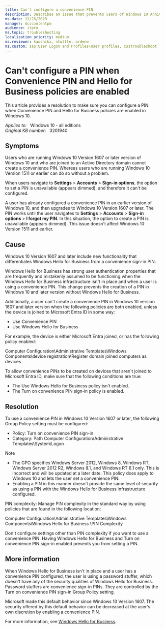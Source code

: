 ```yaml
---
title: Can't configure a convenience PIN
description: Describes an issue that prevents users of Windows 10 Anniversary Update from setting a convenience PIN. This change involves Windows Hello for Business and the increased security this feature offers. A resolution is provided.
ms.date: 12/26/2023
manager: dcscontentpm
audience: itpro
ms.topic: troubleshooting
localization_priority: medium
ms.reviewer: kaushika, ntuttle, ardenw
ms.custom: sap:User Logon and Profiles\User profiles, csstroubleshoot
---
```

# Can't configure a PIN when Convenience PIN and Hello for Business policies are enabled

This article provides a resolution to make sure you can configure a PIN when Convenience PIN and Hello for Business policies are enabled in Windows 10.

_Applies to:_ &nbsp; Windows 10 - all editions  
_Original KB number:_ &nbsp; 3201940

## Symptoms

Users who are running Windows 10 Version 1607 or later version of Windows 10 and who are joined to an Active Directory domain cannot create a convenience PIN. Whereas users who are running Windows 10 Version 1511 or earlier can do so without a problem.

When users navigate to **Settings** > **Accounts** > **Sign-in options**, the option to set a PIN is unavailable (appears dimmed), and therefore it can't be configured.

A user has already configured a convenience PIN in an earlier version of Windows 10, and then upgrades to Windows 10 Version 1607 or later. The PIN works until the user navigates to **Settings** > **Accounts** > **Sign-in options** > **I forgot my PIN**. In this situation, the option to create a PIN is unavailable (appears dimmed). This issue doesn't affect Windows 10 Version 1511 and earlier.

## Cause

Windows 10 Version 1607 and later include new functionality that differentiates Windows Hello for Business from a convenience sign-in PIN.

Windows Hello for Business has strong user authentication properties that are frequently and mistakenly assumed to be functioning when the Windows Hello for Business infrastructure isn't in place and when a user is using a convenience PIN. This change prevents the creation of a PIN in Windows 10 and later version without Windows Hello for Business.

Additionally, a user can't create a convenience PIN in Windows 10 version 1607 and later version when the following policies are both enabled, unless the device is joined to Microsoft Entra ID in some way:

- Use Convenience PIN
- Use Windows Hello for Business  

For example, the device is either Microsoft Entra joined, or has the following policy enabled:

Computer Configuration\Administrative Templates\Windows Components\device registration\Register domain joined computers as devices

To allow convenience PINs to be created on devices that aren't joined to Microsoft Entra ID, make sure that the following conditions are true:

- The Use Windows Hello for Business policy isn't enabled.
- The Turn on convenience PIN sign-in policy is enabled.

## Resolution

To use a convenience PIN in Windows 10 Version 1607 or later, the following Group Policy setting must be configured:

- Policy: Turn on convenience PIN sign-in
- Category: Path Computer Configuration\Administrative Templates\System\Logon

> [!NOTE]
>
> - The GPO specifies Windows Server 2012, Windows 8, Windows RT, Windows Server 2012 R2, Windows 8.1, and Windows RT 8.1 only. This is incorrect and will be updated at a later date. This policy does apply to Windows 10 and lets the user set a convenience PIN.
> - Enabling a PIN in this manner doesn't provide the same level of security as using a PIN with the Windows Hello for Business infrastructure configured.

PIN complexity: Manage PIN complexity in the standard way by using policies that are found in the following location:

Computer Configuration\Administrative Templates\Windows Components\Windows Hello for Business \PIN Complexity

Don't configure settings other than PIN complexity if you want to use a convenience PIN. Having Windows Hello for Business and Turn on convenience PIN sign-in enabled prevents you from setting a PIN.

## More information

When Windows Hello for Business isn't in place and a user has a convenience PIN configured, the user is using a password stuffer, which doesn't have any of the security qualities of Windows Hello for Business. Password stuffers are convenience sign-in PINs. They are controlled by the Turn on convenience PIN sign-in Group Policy setting.

Microsoft made this default behavior since Windows 10 Version 1607. The security offered by this default behavior can be decreased at the user's own discretion by enabling a convenience PIN.

For more information, see [Windows Hello for Business](/windows/security/identity-protection/hello-for-business/hello-identity-verification).
